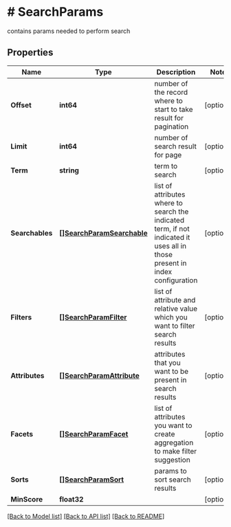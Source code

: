 # # SearchParams
contains params needed to perform search

## Properties 


Name | Type | Description | Notes
------------ | ------------- | ------------- | -------------
**Offset**| **int64** | number of the record where to start to take result for pagination  | [optional]
**Limit**| **int64** | number of search result for page  | [optional]
**Term**| **string** | term to search  | [optional]
**Searchables**| [**[]SearchParamSearchable**](SearchParamSearchable.md) | list of attributes where to search the indicated term, if not indicated it uses all in those present in index configuration  | [optional]
**Filters**| [**[]SearchParamFilter**](SearchParamFilter.md) | list of attribute and relative value which you want to filter search results  | [optional]
**Attributes**| [**[]SearchParamAttribute**](SearchParamAttribute.md) | attributes that you want to be present in search results  | [optional]
**Facets**| [**[]SearchParamFacet**](SearchParamFacet.md) | list of attributes you want to create aggregation to make filter suggestion  | [optional]
**Sorts**| [**[]SearchParamSort**](SearchParamSort.md) | params to sort search results  | [optional]
**MinScore**| **float32** |   | [optional]


[[Back to Model list]](../../README.md#models) [[Back to API list]](../../README.md#endpoints) [[Back to README]](../../README.md)

